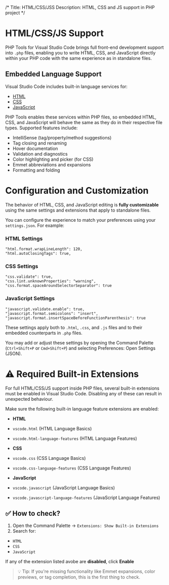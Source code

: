 /*
Title: HTML/CSS/JSS
Description: HTML, CSS and JS support in PHP project
*/

# HTML/CSS/JS Support

PHP Tools for Visual Studio Code brings full front-end development support into `.php` files, enabling you to write HTML, CSS, and JavaScript directly within your PHP code with the same experience as in standalone files.


## Embedded Language Support

Visual Studio Code includes built-in language services for:

- [HTML](https://code.visualstudio.com/docs/languages/html)
- [CSS](https://code.visualstudio.com/docs/languages/css)
- [JavaScript](https://code.visualstudio.com/docs/languages/javascript)

PHP Tools enables these services within PHP files, so embedded HTML, CSS, and JavaScript will behave the same as they do in their respective file types. Supported features include:

- IntelliSense (tag/property/method suggestions)
- Tag closing and renaming
- Hover documentation
- Validation and diagnostics
- Color highlighting and picker (for CSS)
- Emmet abbreviations and expansions
- Formatting and folding

# Configuration and Customization

The behavior of HTML, CSS, and JavaScript editing is **fully customizable** using the same settings and extensions that apply to standalone files.

You can configure the experience to match your preferences using your `settings.json`. For example:

### HTML Settings

```jsonc
"html.format.wrapLineLength": 120,
"html.autoClosingTags": true,
```

### CSS Settings
```jsonc
"css.validate": true,
"css.lint.unknownProperties": "warning",
"css.format.spaceAroundSelectorSeparator": true
```

### JavaScript Settings
```jsonc
"javascript.validate.enable": true,
"javascript.format.semicolons": "insert",
"javascript.format.insertSpaceBeforeFunctionParenthesis": true
```

These settings apply both to `.html`, `.css`, and `.js` files and to their embedded counterparts in `.php` files.

You may add or adjust these settings by opening the Command Palette (`Ctrl+Shift+P` or `Cmd+Shift+P`) and selecting Preferences: Open Settings (JSON).


# ⚠️ Required Built-in Extensions

For full HTML/CSS/JS support inside PHP files, several built-in extensions must be enabled in Visual Studio Code. Disabling any of these can result in unexpected behaviour.

Make sure the following built-in language feature extensions are enabled:
 - **HTML**
  - `vscode.html` (HTML Language Basics)
  - `vscode.html-language-features` (HTML Language Features)

 - **CSS**
  - `vscode.css` (CSS Language Basics)
  - `vscode.css-language-features` (CSS Language Features)

 - **JavaScript**
  - `vscode.javascript` (JavaScript Language Basics)
  - `vscode.javascript-language-features` (JavaScript Language Features)

## ✅ How to check? 

1. Open the Command Palette → `Extensions: Show Built-in Extensions`
2. Search for:
 - `HTML`
 - `CSS`
 - `JavaScript`

If any of the extension listed avobe are **disabled**, click **Enable**

> 💡 Tip: If you're missing functionality like Emmet expansions, color previews, or tag completion, this is the first thing to check.